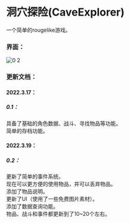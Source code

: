 # 洞穴探险(CaveExplorer)
一个简单的rougelike游戏。
### 界面：
![0 2](https://user-images.githubusercontent.com/28642068/159113187-484ad5c3-260a-414d-bf76-84247e257940.png)
### 更新文档： 
#### 2022.3.17：
##### 0.1：
具备了基础的角色数据、战斗、寻找物品等功能。   
简单的存档功能。
#### 2022.3.19：
##### 0.2：
更新了简单的事件系统。   
现在可以更方便的使用物品，并可以丢弃物品。   
添加了物品说明。   
更新了UI（使用了一些免费图片素材）。   
添加了数据查询功能。   
物品、战斗和事件都更新到了10~20个左右。   

